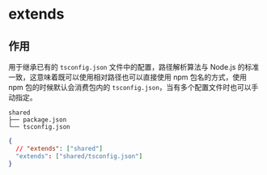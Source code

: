 # extends

## 作用

用于继承已有的 `tsconfig.json` 文件中的配置，路径解析算法与 Node.js 的标准一致，这意味着既可以使用相对路径也可以直接使用 npm 包名的方式，使用 npm 包的时候默认会消费包内的 `tsconfig.json`，当有多个配置文件时也可以手动指定。

<Tabs>
  <Tab label="packages/shared">

```shell
shared
├── package.json
└── tsconfig.json
```

  </Tab>

  <Tab label="packages/foo/tsconfig.json">

```json
{
  // "extends": ["shared"]
  "extends": ["shared/tsconfig.json"]
}
```

  </Tab>
</Tabs>
